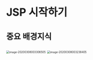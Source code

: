 

# JSP 시작하기

## 중요 배경지식

<img src="배경지식.assets/image-20200308003306505.png" alt="image-20200308003306505" style="zoom:50%;" />

<img src="배경지식.assets/image-20200308003238405.png" alt="image-20200308003238405" style="zoom:50%;" />

